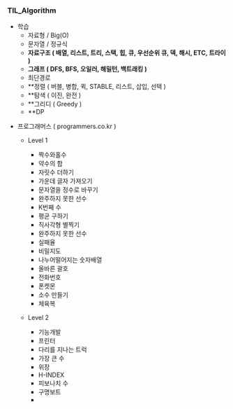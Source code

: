 ### TIL_Algorithm
- 학습
  - 자료형 / Big(O)
  - 문자열 / 정규식
  - **자료구조 ( 배열, 리스트, 트리, 스택, 힙, 큐, 우선순위 큐, 덱, 해시, ETC, 트라이 )**
  - **그래프 ( DFS, BFS, 오일러, 해밀턴, 백트래킹 )**
  - 최단경로
  - **정렬 ( 버블, 병합, 퀵, STABLE, 리스트, 삽입, 선택 )
  - **탐색 ( 이진, 완전 )
  - **그리디 ( Greedy ) 
  - **DP


+ 프로그래머스 ( programmers.co.kr ) 
  + Level 1
    + 짝수와홀수
    + 약수의 합
    + 자릿수 더하기
    + 가운데 글자 가져오기
    + 문자열을 정수로 바꾸기
    + 완주하지 못한 선수
    + K번째 수
    + 평균 구하기
    + 직사각형 별찍기
    + 완주하지 못한 선수
    + 실패율
    + 비밀지도
    + 나누어떨어지는 숫자배열
    + 올바른 괄호
    + 전화번호 
    + 폰켓몬
    + 소수 만들기
    + 체육복

  + Level 2
    + 기능개발
    + 프린터
    + 다리를 지나는 트럭
    + 가장 큰 수
    + 위장
    + H-INDEX
    + 피보나치 수 
    + 구명보트
    + 

